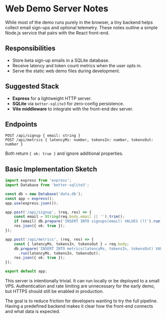 # Web Demo Server Notes

While most of the demo runs purely in the browser, a tiny backend helps collect email sign-ups and optional telemetry. These notes outline a simple Node.js service that pairs with the React front-end.

## Responsibilities
- Store beta sign-up emails in a SQLite database.
- Receive latency and token count metrics when the user opts in.
- Serve the static web demo files during development.

## Suggested Stack
- **Express** for a lightweight HTTP server.
- **SQLite** via `better-sqlite3` for zero-config persistence.
- **Vite middleware** to integrate with the front-end dev server.

## Endpoints
```
POST /api/signup { email: string }
POST /api/metrics { latencyMs: number, tokensIn: number, tokensOut: number }
```
Both return `{ ok: true }` and ignore additional properties.

## Basic Implementation Sketch
```ts
import express from 'express';
import Database from 'better-sqlite3';

const db = new Database('data.db');
const app = express();
app.use(express.json());

app.post('/api/signup', (req, res) => {
    const email = String(req.body.email || '').trim();
    if (email) db.prepare('INSERT INTO signups(email) VALUES (?)').run(email);
    res.json({ ok: true });
});

app.post('/api/metrics', (req, res) => {
    const { latencyMs, tokensIn, tokensOut } = req.body;
    db.prepare('INSERT INTO metrics(latencyMs, tokensIn, tokensOut) VALUES (?,?,?)')
      .run(latencyMs, tokensIn, tokensOut);
    res.json({ ok: true });
});

export default app;
```
This server is intentionally trivial. It can run locally or be deployed to a small VPS. Authentication and rate limiting are unnecessary for the early demo, but HTTPS should still be enabled in production.

The goal is to reduce friction for developers wanting to try the full pipeline. Having a predefined backend makes it clear how the front-end connects and what data is expected.
